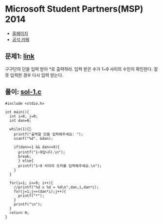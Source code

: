 # Microsoft Student Partners(MSP) 2014

- [홈페이지](http://www.microsoft.com/ko-kr/events/2014/dreamsparkmvaproject/codechallenge/)
- [공식 카페](http://cafe.naver.com/mspforever)

## 문제1: [link](http://cafe.naver.com/mspforever/2398)
구구단의 단을 입력 받아 *로 출력하라. 입력 받은 수가 1~9 사이의 수인지 확인한다. 잘못 입력한 경우 다시 입력 받는다.

## 풀이: [sol-1.c](https://github.com/akagaeng/self-study/blob/master/MSP-2014/code/sol-1.c)

```
#include <stdio.h>

int main(){
  int i=0, j=0;
  int dan=0;

  while(1){
    printf("출력할 단을 입력해주세요: ");
    scanf("%d", &dan);

    if(dan>=1 && dan<=9){
      printf("1~9입니다.\n");
      break;
      } else{
      printf("1~9 사이의 숫자를 입력해주세요.\n");
    }
  }

  for(i=1; i<=9; i++){
    //printf("%d x %d = %d\n",dan,i,dan*i);
    for(j=1;j<=(dan*i);j++){
      printf("*");
    }
    printf("\n");
  }
  return 0;
}
```
